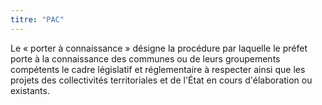 ```yaml
---
titre: "PAC"
---
```


Le « porter à connaissance » désigne la procédure par laquelle le préfet porte à la connaissance des communes ou de leurs groupements compétents le cadre législatif et réglementaire à respecter ainsi que les projets des collectivités territoriales et de l'État en cours d'élaboration ou existants.
